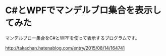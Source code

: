 # C#とWPFでマンデルブロ集合を表示してみた

マンデルブロー集合をC#とWPFを使って表示するプログラムです。

http://takachan.hatenablog.com/entry/2015/08/14/164741
